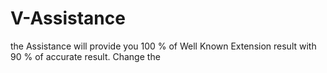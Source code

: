 # V-Assistance
the Assistance will provide you 100 % of Well Known Extension result with 90 % of accurate result. Change the 
